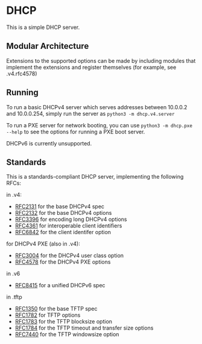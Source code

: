 # DHCP

This is a simple DHCP server.

## Modular Architecture

Extensions to the supported options can be made by including modules that implement the extensions and register themselves (for example, see .v4.rfc4578)

## Running

To run a basic DHCPv4 server which serves addresses between 10.0.0.2 and 10.0.0.254, simply run the server as `python3 -m dhcp.v4.server`

To run a PXE server for network booting, you can use `python3 -m dhcp.pxe --help` to see the options for running a PXE boot server.

DHCPv6 is currently unsupported.

## Standards

This is a standards-compliant DHCP server, implementing the following RFCs:

in .v4:
- [RFC2131](https://www.ietf.org/rfc/rfc2131.txt) for the base DHCPv4 spec
- [RFC2132](https://www.ietf.org/rfc/rfc2132.txt) for the base DHCPv4 options
- [RFC3396](https://www.ietf.org/rfc/rfc3396.txt) for encoding long DHCPv4 options
- [RFC4361](https://www.ietf.org/rfc/rfc4361.txt) for interoperable client identifiers
- [RFC6842](https://www.ietf.org/rfc/rfc6842.txt) for the client identifer option

for DHCPv4 PXE (also in .v4):
- [RFC3004](https://www.ietf.org/rfc/rfc3004.txt) for the DHCPv4 user class option
- [RFC4578](https://www.ietf.org/rfc/rfc4578.txt) for the DHCPv4 PXE options

in .v6
- [RFC8415](https://www.ietf.org/rfc/rfc8415.txt) for a unified DHCPv6 spec

in .tftp
- [RFC1350](https://www.ietf.org/rfc/rfc1350.txt) for the base TFTP spec
- [RFC1782](https://www.ietf.org/rfc/rfc1782.txt) for TFTP options
- [RFC1783](https://www.ietf.org/rfc/rfc1783.txt) for the TFTP blocksize option
- [RFC1784](https://www.ietf.org/rfc/rfc1784.txt) for the TFTP timeout and transfer size options
- [RFC7440](https://www.ietf.org/rfc/rfc7440.txt) for the TFTP windowsize option

